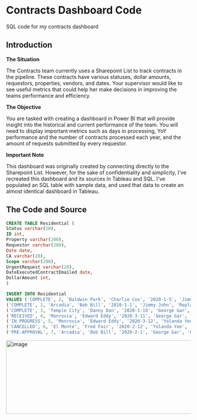 # Contracts Dashboard Code
SQL code for my contracts dashboard

## Introduction
**The Situation**

The Contracts team currently uses a Sharepoint List to track contracts in the pipeline. These contracts have various statuses, dollar amounts, requestors, properties, vendors, and dates. Your supervisor would like to see useful metrics that could help her make decisions in improving the teams performance and efficiency. 

**The Objective**

You are tasked with creating a dashboard in Power BI that will provide insight into the historical and current performance of the team. You will need to display important metrics such as days in processing, YoY performance and the number of contracts processed each year, and the amount of requests submitted by every requestor. 

**Important Note**

This dashboard was originally created by connecting directly to the Sharepoint List. However, for the sake of confidentiality and simplicity, I've recreated this dashboard and its sources in Tableau and SQL. I've populated an SQL table with sample data, and used that data to create an almost identical dashboard in Tableau. 

## The Code and Source
```sql
CREATE TABLE Residential (
Status varchar(20),
ID int,
Property varchar(200),
Requestor varchar(200),
Date date,
CA varchar(20),
Scope varchar(200),
UrgentRequest varchar(20),
DateExecutedContractEmailed date,
DollarAmount int,
)

INSERT INTO Residential
VALUES ('COMPLETE', 2, 'Baldwin Park', 'Charlie Cox', '2020-1-5', 'Jimmy John', 'Bathroom Sink Repairs', 'Yes', '2020-1-20', 4000), 
('COMPLETE', 1, 'Arcadia', 'Bob Bill', '2020-1-1', 'Jimmy John', 'Replace Lights', 'Yes', '2020-1-14', 5000),
('COMPLETE', 3, 'Temple City', 'Danny Dan', '2020-1-10', 'George Gar', 'Door Replacement', 'No', '2020-1-21', 2000),
('RECEIVED', 4, 'Monrovia', 'Edward Eddy', '2020-3-11', 'George Gar', 'Kitchen Sink Repairs', 'No', '2020-3-21', 5000),
('IN PROGRESS', 5, 'Monrovia', 'Edward Eddy', '2020-3-12', 'Yolanda Yee', 'Tree Trimming', 'No', '2020-3-22', 5000),
('CANCELLED', 6, 'El Monte', 'Fred Fair', '2020-2-12', 'Yolanda Yee', 'New Carts', 'No', '2020-2-20', 5000),
('PRE-APPROVAL', 7, 'Arcadia', 'Bob Bill', '2020-2-1', 'George Gar', 'CO Detectors', 'Yes', '2020-2-12', 1000)
```

<img width="1000" img height="200" alt="image" src="https://user-images.githubusercontent.com/120063554/206329438-31f8ff94-df0c-43a8-96dd-58e164e908b6.png">
